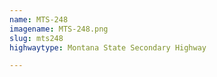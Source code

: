 ```yaml
---
name: MTS-248
imagename: MTS-248.png
slug: mts248
highwaytype: Montana State Secondary Highway

---
```

